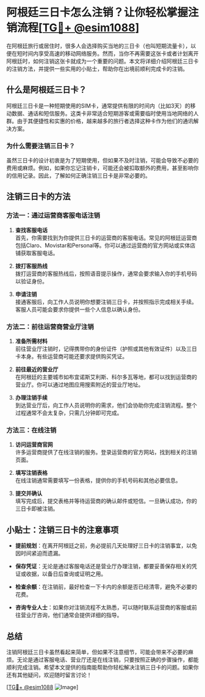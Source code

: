 # 阿根廷三日卡怎么注销？让你轻松掌握注销流程[[TG💪+ @esim1088](https://t.me/s/esim1088)]

在阿根廷旅行或居住时，很多人会选择购买当地的三日卡（也叫短期流量卡），以便在短时间内享受高速的移动网络服务。然而，当你不再需要这张卡或者计划离开阿根廷时，如何注销这张卡就成为一个重要的问题。本文将详细介绍阿根廷三日卡的注销方法，并提供一些实用的小贴士，帮助你在出境前顺利完成卡的注销。

## 什么是阿根廷三日卡？

阿根廷三日卡是一种短期使用的SIM卡，通常提供有限的时间内（比如3天）的移动数据、通话和短信服务。这类卡非常适合短期游客或需要临时使用当地网络的人群。由于其便捷性和实惠的价格，越来越多的旅行者选择这种卡作为他们的通讯解决方案。

### 为什么需要注销三日卡？

虽然三日卡的设计初衷是为了短期使用，但如果不及时注销，可能会导致不必要的费用或麻烦。例如，如果你忘记注销卡，可能还会被扣取额外的费用，甚至影响你的信用记录。因此，了解如何正确注销三日卡是非常必要的。

## 注销三日卡的方法

### 方法一：通过运营商客服电话注销

1. **查找客服电话**  
   首先，你需要找到为你提供三日卡的运营商的客服电话。常见的阿根廷运营商包括Claro、Movistar和Personal等。你可以通过运营商的官方网站或实体店铺获取客服电话。

2. **拨打客服热线**  
   拨打运营商的客服热线后，按照语音提示操作，通常会要求输入你的手机号码以验证身份。

3. **申请注销**  
   接通客服后，向工作人员说明你想要注销三日卡，并按照指示完成相关手续。客服人员可能会要求你提供一些个人信息以确认身份。

### 方法二：前往运营商营业厅注销

1. **准备所需材料**  
   前往营业厅注销时，记得携带你的身份证件（护照或其他有效证件）以及三日卡本身。有些运营商可能还要求提供购买凭证。

2. **前往最近的营业厅**  
   在阿根廷的主要城市如布宜诺斯艾利斯、科尔多瓦等地，都可以找到运营商的营业厅。你可以通过地图应用搜索附近的营业厅地址。

3. **办理注销手续**  
   到达营业厅后，向工作人员说明你的需求，他们会协助你完成注销流程。整个过程通常不会太复杂，只需几分钟即可完成。

### 方法三：在线注销

1. **访问运营商官网**  
   许多运营商提供了在线注销的服务。登录运营商的官方网站，找到相关的注销页面。

2. **填写注销表格**  
   在线注销通常需要填写一份表格，提供你的手机号码和其他必要信息。

3. **提交并确认**  
   填写完成后，提交表格并等待运营商的确认邮件或短信。一旦确认成功，你的三日卡即被注销。

## 小贴士：注销三日卡的注意事项

- **提前规划**：在离开阿根廷之前，务必提前几天处理好三日卡的注销事宜，以免因时间紧迫而遗漏。
  
- **保存凭证**：无论是通过客服电话还是营业厅办理注销，都要妥善保存相关的凭证或收据，以备日后查询或证明之用。

- **检查余额**：在注销前，最好检查一下卡内的余额是否已经清零，避免不必要的花费。

- **咨询专业人士**：如果你对注销流程不太熟悉，可以随时联系运营商的客服或前往营业厅咨询，他们通常会提供详细的指导。

## 总结

注销阿根廷三日卡虽然看起来简单，但如果不注意细节，可能会带来不必要的麻烦。无论是通过客服电话、营业厅还是在线注销，只要按照正确的步骤操作，都能顺利完成注销。希望本文提供的指南能帮助你轻松解决注销三日卡的问题。如果你还有其他疑问，欢迎随时留言讨论！

[[TG💪+ @esim1088](https://t.me/s/esim1088) ![Image](https://i.postimg.cc/4NQfJmqS/Snipaste-2025-05-13-00-14-12.png)]